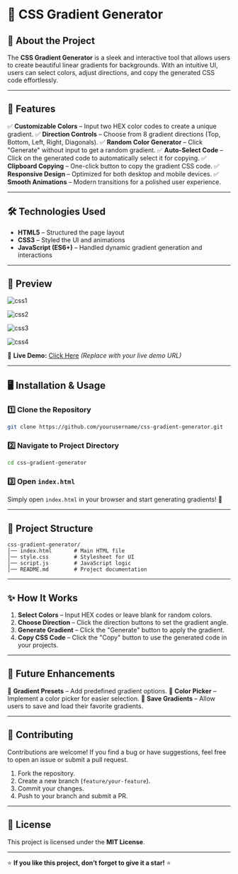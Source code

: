 # 🌈 CSS Gradient Generator


## 🎨 About the Project
The **CSS Gradient Generator** is a sleek and interactive tool that allows users to create beautiful linear gradients for backgrounds. With an intuitive UI, users can select colors, adjust directions, and copy the generated CSS code effortlessly.

---

## 🚀 Features

✅ **Customizable Colors** – Input two HEX color codes to create a unique gradient.
✅ **Direction Controls** – Choose from 8 gradient directions (Top, Bottom, Left, Right, Diagonals).
✅ **Random Color Generator** – Click "Generate" without input to get a random gradient.
✅ **Auto-Select Code** – Click on the generated code to automatically select it for copying.
✅ **Clipboard Copying** – One-click button to copy the gradient CSS code.
✅ **Responsive Design** – Optimized for both desktop and mobile devices.
✅ **Smooth Animations** – Modern transitions for a polished user experience.

---

## 🛠️ Technologies Used
- **HTML5** – Structured the page layout
- **CSS3** – Styled the UI and animations
- **JavaScript (ES6+)** – Handled dynamic gradient generation and interactions

---

## 📸 Preview
![css1](https://github.com/user-attachments/assets/9c295645-4d46-439d-8304-964653666982)

![css2](https://github.com/user-attachments/assets/b6e1675e-ab16-4a36-85ca-ac16b8ddc9e1)

![css3](https://github.com/user-attachments/assets/be963946-c484-4e8e-8c21-557b49d64107)

![css4](https://github.com/user-attachments/assets/6fccb843-7c0c-4cf3-9560-67eb832b18b3)



🔗 **Live Demo:** [Click Here](#) *(Replace with your live demo URL)*

---

## 🖥️ Installation & Usage

### 1️⃣ Clone the Repository
```bash
git clone https://github.com/yourusername/css-gradient-generator.git
```

### 2️⃣ Navigate to Project Directory
```bash
cd css-gradient-generator
```

### 3️⃣ Open `index.html`
Simply open `index.html` in your browser and start generating gradients! 🎨

---

## 📂 Project Structure
```
css-gradient-generator/
│── index.html       # Main HTML file
│── style.css        # Stylesheet for UI
│── script.js        # JavaScript logic
│── README.md        # Project documentation
```

---

## ✨ How It Works
1. **Select Colors** – Input HEX codes or leave blank for random colors.
2. **Choose Direction** – Click the direction buttons to set the gradient angle.
3. **Generate Gradient** – Click the "Generate" button to apply the gradient.
4. **Copy CSS Code** – Click the "Copy" button to use the generated code in your projects.

---

## 🎯 Future Enhancements
🚀 **Gradient Presets** – Add predefined gradient options.
🎨 **Color Picker** – Implement a color picker for easier selection.
📌 **Save Gradients** – Allow users to save and load their favorite gradients.

---

## 🤝 Contributing
Contributions are welcome! If you find a bug or have suggestions, feel free to open an issue or submit a pull request.

1. Fork the repository.
2. Create a new branch (`feature/your-feature`).
3. Commit your changes.
4. Push to your branch and submit a PR.

---

## 📜 License
This project is licensed under the **MIT License**.

---

⭐ **If you like this project, don’t forget to give it a star!** ⭐

